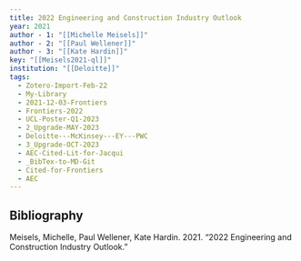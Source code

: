```yaml
---
title: 2022 Engineering and Construction Industry Outlook
year: 2021
author - 1: "[[Michelle Meisels]]"
author - 2: "[[Paul Wellener]]"
author - 3: "[[Kate Hardin]]"
key: "[[Meisels2021-ql]]"
institution: "[[Deloitte]]"
tags:
  - Zotero-Import-Feb-22
  - My-Library
  - 2021-12-03-Frontiers
  - Frontiers-2022
  - UCL-Poster-Q1-2023
  - 2_Upgrade-MAY-2023
  - Deloitte---McKinsey---EY---PWC
  - 3_Upgrade-OCT-2023
  - AEC-Cited-Lit-for-Jacqui
  - _BibTex-to-MD-Git
  - Cited-for-Frontiers
  - AEC
---
```


## Bibliography
Meisels, Michelle, Paul Wellener, Kate Hardin. 2021. “2022 Engineering and Construction Industry Outlook.”